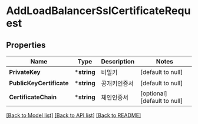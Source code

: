 # AddLoadBalancerSslCertificateRequest

## Properties
Name | Type | Description | Notes
------------ | ------------- | ------------- | -------------
**PrivateKey** | ***string** | 비밀키 | [default to null]
**PublicKeyCertificate** | ***string** | 공개키인증서 | [default to null]
**CertificateChain** | ***string** | 체인인증서 | [optional] [default to null]

[[Back to Model list]](../README.md#documentation-for-models) [[Back to API list]](../README.md#documentation-for-api-endpoints) [[Back to README]](../README.md)


